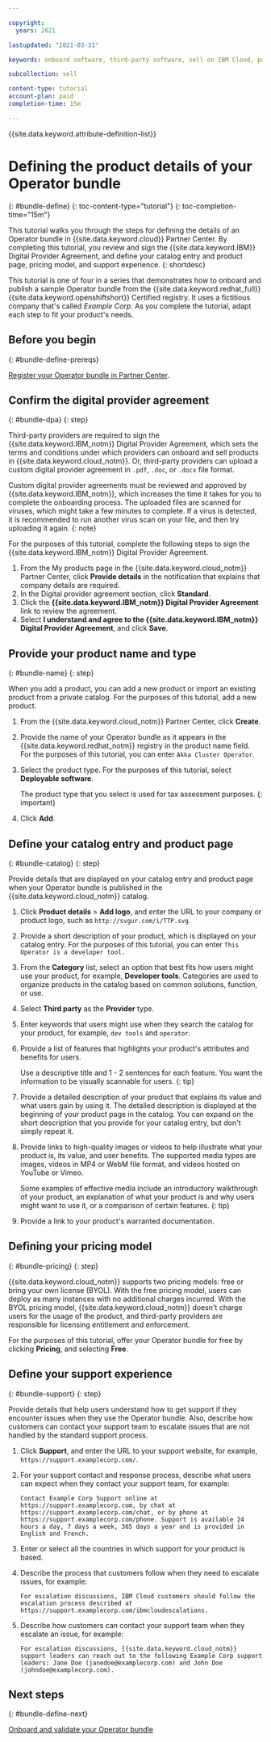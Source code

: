 ```yaml
---

copyright:
  years: 2021

lastupdated: "2021-03-31"

keywords: onboard software, third-party software, sell on IBM Cloud, partner center, operator, validate, test, Red Hat OpenShift cluster, bundle, Kubernetes cluster, product details, catalog listing, support, pricing, BYOL

subcollection: sell

content-type: tutorial
account-plan: paid
completion-time: 15m 

---
```


{{site.data.keyword.attribute-definition-list}}

# Defining the product details of your Operator bundle 
{: #bundle-define}
{: toc-content-type="tutorial"} 
{: toc-completion-time="15m"} 

This tutorial walks you through the steps for defining the details of an Operator bundle in {{site.data.keyword.cloud}} Partner Center. By completing this tutorial, you review and sign the {{site.data.keyword.IBM}} Digital Provider Agreement, and define your catalog entry and product page, pricing model, and support experience. 
{: shortdesc}

This tutorial is one of four in a series that demonstrates how to onboard and publish a sample Operator bundle from the {{site.data.keyword.redhat_full}} {{site.data.keyword.openshiftshort}} Certified registry. It uses a fictitious company that's called *Example Corp*. As you complete the tutorial, adapt each step to fit your product's needs.

## Before you begin
{: #bundle-define-prereqs}

[Register your Operator bundle in Partner Center](/docs/sell?topic=sell-bundle-register).

## Confirm the digital provider agreement
{: #bundle-dpa}
{: step}

Third-party providers are required to sign the {{site.data.keyword.IBM_notm}} Digital Provider Agreement, which sets the terms and conditions under which providers can onboard and sell products in {{site.data.keyword.cloud_notm}}. Or, third-party providers can upload a custom digital provider agreement in `.pdf`, `.doc`, or `.docx` file format. 

Custom digital provider agreements must be reviewed and approved by {{site.data.keyword.IBM_notm}}, which increases the time it takes for you to complete the onboarding process. The uploaded files are scanned for viruses, which might take a few minutes to complete. If a virus is detected, it is recommended to run another virus scan on your file, and then try uploading it again.
{: note}

For the purposes of this tutorial, complete the following steps to sign the {{site.data.keyword.IBM_notm}} Digital Provider Agreement. 

1. From the My products page in the {{site.data.keyword.cloud_notm}} Partner Center, click **Provide details** in the notification that explains that company details are required.
1. In the Digital provider agreement section, click **Standard**. 
1. Click the **{{site.data.keyword.IBM_notm}} Digital Provider Agreement** link to review the agreement. 
1. Select **I understand and agree to the {{site.data.keyword.IBM_notm}} Digital Provider Agreement**, and click **Save**.

## Provide your product name and type
{: #bundle-name}
{: step}

When you add a product, you can add a new product or import an existing product from a private catalog. For the purposes of this tutorial, add a new product. 

1. From the {{site.data.keyword.cloud_notm}} Partner Center, click **Create**.
1. Provide the name of your Operator bundle as it appears in the {{site.data.keyword.redhat_notm}} registry in the product name field.  For the purposes of this tutorial, you can enter `Akka Cluster Operator`.
1. Select the product type. For the purposes of this tutorial, select **Deployable software**. 

    The product type that you select is used for tax assessment purposes.
    {: important}

1. Click **Add**.

## Define your catalog entry and product page
{: #bundle-catalog}
{: step}

Provide details that are displayed on your catalog entry and product page when your Operator bundle is published in the {{site.data.keyword.cloud_notm}} catalog.

1. Click **Product details** > **Add logo**, and enter the URL to your company or product logo, such as `http://svgur.com/i/TTP.svg`.
1. Provide a short description of your product, which is displayed on your catalog entry. For the purposes of this tutorial, you can enter `This Operator is a developer tool.`
1. From the **Category** list, select an option that best fits how users might use your product, for example, **Developer tools**. Categories are used to organize products in the catalog based on common solutions, function, or use. 
1. Select **Third party** as the **Provider** type.
1. Enter keywords that users might use when they search the catalog for your product, for example, `dev tools` and `operator`.
1. Provide a list of features that highlights your product's attributes and benefits for users.

   Use a descriptive title and 1 - 2 sentences for each feature. You want the information to be visually scannable for users.
   {: tip}

1. Provide a detailed description of your product that explains its value and what users gain by using it. The detailed description is displayed at the beginning of your product page in the catalog. You can expand on the short description that you provide for your catalog entry, but don't simply repeat it. 
1. Provide links to high-quality images or videos to help illustrate what your product is, its value, and user benefits. The supported media types are images, videos in MP4 or WebM file format, and videos hosted on YouTube or Vimeo. 

   Some examples of effective media include an introductory walkthrough of your product, an explanation of what your product is and why users might want to use it, or a comparison of certain features.
   {: tip}

1. Provide a link to your product's warranted documentation. 

## Defining your pricing model
{: #bundle-pricing}
{: step}

{{site.data.keyword.cloud_notm}} supports two pricing models: free or bring your own license (BYOL). With the free pricing model, users can deploy as many instances with no additional charges incurred. With the BYOL pricing model, {{site.data.keyword.cloud_notm}} doesn't charge users for the usage of the product, and third-party providers are responsible for licensing entitlement and enforcement. 

For the purposes of this tutorial, offer your Operator bundle for free by clicking **Pricing**, and selecting **Free**. 

## Define your support experience
{: #bundle-support}
{: step}

Provide details that help users understand how to get support if they encounter issues when they use the Operator bundle. Also, describe how customers can contact your support team to escalate issues that are not handled by the standard support process.

1. Click **Support**, and enter the URL to your support website, for example, `https://support.examplecorp.com/`.
2. For your support contact and response process, describe what users can expect when they contact your support team, for example:

   `Contact Example Corp Support online at https://support.examplecorp.com, by chat at https://support.examplecorp.com/chat, or by phone at https://support.examplecorp.com/phone. Support is available 24 hours a day, 7 days a week, 365 days a year and is provided in English and French.`
  
3. Enter or select all the countries in which support for your product is based.
4. Describe the process that customers follow when they need to escalate issues, for example:

   `For escalation discussions, IBM Cloud customers should follow the escalation process described at https://support.examplecorp.com/ibmcloudescalations.`
  
5. Describe how customers can contact your support team when they escalate an issue, for example:

   `For escalation discussions, {{site.data.keyword.cloud_notm}} support leaders can reach out to the following Example Corp support leaders: Jane Doe (janedoe@examplecorp.com) and John Doe (johndoe@examplecorp.com).`

## Next steps
{: #bundle-define-next}

[Onboard and validate your Operator bundle](/docs/sell?topic=sell-bundle-onboard) 
